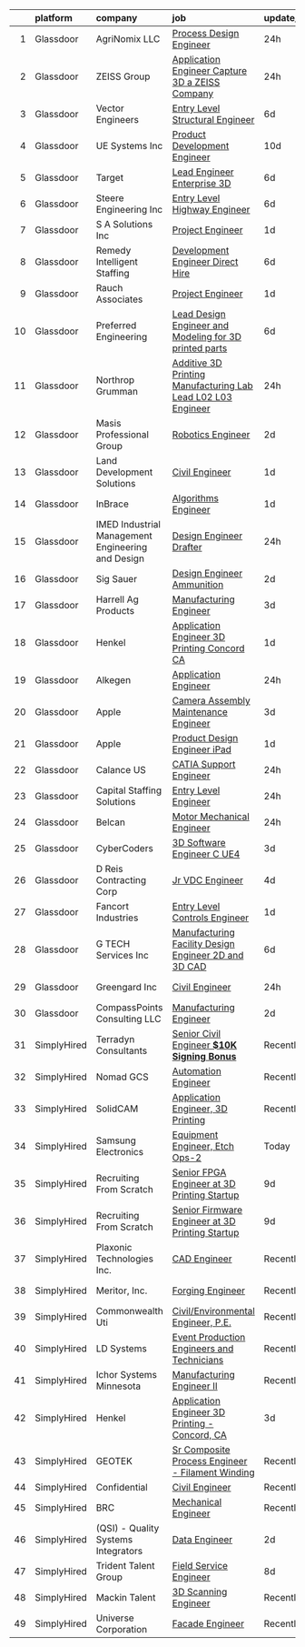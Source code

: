 

|    | platform    | company                                            | job                                                                                                                                                                                                                                                                                                                                                                                                                                                                                                                                                                                                                                                                                                                                                                                                                                                                                                                                                                                                                                                                                                                                                                                                                                                                                                                                                                                        | update_time   | location                       |
|---:|:------------|:---------------------------------------------------|:-------------------------------------------------------------------------------------------------------------------------------------------------------------------------------------------------------------------------------------------------------------------------------------------------------------------------------------------------------------------------------------------------------------------------------------------------------------------------------------------------------------------------------------------------------------------------------------------------------------------------------------------------------------------------------------------------------------------------------------------------------------------------------------------------------------------------------------------------------------------------------------------------------------------------------------------------------------------------------------------------------------------------------------------------------------------------------------------------------------------------------------------------------------------------------------------------------------------------------------------------------------------------------------------------------------------------------------------------------------------------------------------|:--------------|:-------------------------------|
|  1 | Glassdoor   | AgriNomix LLC                                      | [Process Design Engineer](https://www.glassdoor.com/partner/jobListing.htm?pos=101&ao=1110586&s=58&guid=00000182b4ea4ac9b855252eb9f264ea&src=GD_JOB_AD&t=SR&vt=w&cs=1_287faea3&cb=1660892630180&jobListingId=1008078808401&cpc=1A630E1588F35285&jrtk=3-0-1gaqekinoma5h802-1gaqekio8ghrk800-61b765da1d0de3c2--6NYlbfkN0BbfS3q6rmzyQ7giGsy1ev7cLtp_7B-0FTWWy1vTTGPGcJI6RKdTJC3s9Lx4Ysm-aEqjB1HyHIZd1bzU4Io_hA_t7RIZkR5LveTetkC4s4TFREHRH7zrJQ5c5AOS53k4VdD8cO00m8kkTSrfv2KOG07JNkC8hQDojR6ciU-7RmCSvkF2ysM9QKTIQqz2-AAU_tdQAMw5vGSE5olgReQcajp4vVQinrdpbMbVB0YSntbp4saJP2xyrdyuzSG6aaZ-2kCJzMb-RYABCAxNqO810xAhjYmayAdBUfo2dStt4v8c0r5bg5WwdhewsxB2vmKNkJZeeIQEE4fbdXn0F0R1FcDPTPov6n7SwhTyx-TKoVw5U7KZe6kXXelUe-3YTWqx1Gh3_f8aIVTYCp6xST4A92AfVXuLsZpC6gFtcDEGm17FX0BuTGAGWDZIbnyHJ-Maz56nqtjPAPmH0EyTR9I2i0hVar_QUQD-urgc8v2IxxNEv75WLkNxjrZBnciECNNSSaw7-QAFin8JnkkV_c0kic9chBKcWYm5qpkouoHVQns3q_5YfpGnbzOVFghRYmt2KGeXzWzU6gIXJ3-KUOBrHcJ-xM-Pxn7Y0Oyzlcb7ZjWXxvIAqXqapkphY-CzS31NxhkpidZlau-eQx72QLwJS3R6DZX4yvgyEWNFFM0vzSt_EfTCo_t3fSE)                                                                                                                                                                                                                                                                                                                                              | 24h           | Remote                         |
|  2 | Glassdoor   | ZEISS Group                                        | [Application Engineer  Capture 3D  a ZEISS Company](https://www.glassdoor.com/partner/jobListing.htm?pos=111&ao=1110586&s=58&guid=00000182b4ea4ac9b855252eb9f264ea&src=GD_JOB_AD&t=SR&vt=w&cs=1_aa4ebafe&cb=1660892630181&jobListingId=1008079122129&cpc=8795CF9063CD573D&jrtk=3-0-1gaqekinoma5h802-1gaqekio8ghrk800-ca43f4a9a4346213--6NYlbfkN0APGjrfuLgE7GmOqvlNb-vrbT_Hjdj5DhKxRQaYk8SXBnmOwZaoUr917AJKcF3O52t_TCJOSgFLRMDnOV_KOMGPUoTz6vhXW8FCmW0H5rwNqldcaiWMuRqiVdXAGlSpamJ7jFMIYLVL8nhW3ptFc7jpLeYFRqX_h0BCXdvqMobKbu1t2AB-G9dZHuep8ItqqxuIeGqTcpDwsvLXQXCZC6yDqqMyfhiD2fR853fXiL5N9vDS_KoXITsK67nhVPybmM7aPAF3qHVHfS0WsN-8TkzQaCx63jrCJq2GurRrbo_GNvZLmnqt9ilN5MZuW-_o5wyOOzy5P5eu6mYXqPwaVZzo9LSd8O_jVp_BvKG1StB_EiPnr1UBQKOHgJkZErzXkl2zFtayLfqHnEzduxO3Bn8MvQypMDlEhjHmuVWwEAn4Y5H-cPfd284o2YcST_Pg93GU80w-91-DwQWcIp57QTgPT7cEWmFYs9By_PpeN-WT649Djlw5yi5a_NWXjh03UfKmmy24QSQQbtOvPzKShLz1nUCv41b6oJjBD3ZDGpCKZvPq_j4ajUlDLFkn68LeoV5zpQtLLhtVB8H_Xm1croX-JWlCCO7mUa_6TvOt_vPXwNbJ7cYAL_Cv8b9JI7zUEJtjwZ3YSPa9W1fsdOP4FalZDL9tdHZhVhJDObYn-Gp7Wg%3D%3D)                                                                                                                                                                                                                                                                                                                        | 24h           | Washington State               |
|  3 | Glassdoor   | Vector Engineers                                   | [Entry Level Structural Engineer](https://www.glassdoor.com/partner/jobListing.htm?pos=105&ao=1110586&s=58&guid=00000182b4ea4ac9b855252eb9f264ea&src=GD_JOB_AD&t=SR&vt=w&ea=1&cs=1_67082338&cb=1660892630180&jobListingId=1008068741872&cpc=A17E032E6372B3E2&jrtk=3-0-1gaqekinoma5h802-1gaqekio8ghrk800-2743c456a90e894b--6NYlbfkN0C2ruSLbldHgJRxGqX58M4ekFWuaOJ1Xy3nZgzYPyc2KyCZezOaTR-DpalqN0q5Qsta78hHjCEuwdQvc_hyu7g969TCf-Qk5bB--E7BpPSrID8Awaw0ocamGGlcovNl6hz6dkrNda6_1rueD7d7wfh5ZB_xZEwPgeQ1fOrlZf1JijMmpNdFJdv0jQrmju0_nGN4hbBN-XSGPHp_jh5ExTdlh_c1FG497BZju-deAb_JqxhezgmshvA74py5dU3lFixD2GSSjKWWJvvS-r7nOlJECbymX-3Vev7N68LuROpOg7vftAZOf9B16ITlZWZ05wCZgaPmifZythfAYeH3kZfKul3htwmN9IYNefWrSGPFWgAWlxmFec5zZJ7snNH49SWhBSKNR3g10TuzJzGp2Y6OOiF8bRfVnHwxjD0UBvI-fwePt0VNVNNcm4DY4Izbx7GzR9SiudA_JBds51sq6PPVVMuSniL4UcRcAgFMQLGaPKyJYc6UDUfjTYZY_p58eNQedN2Gtvh3MWf3xoTJVO24)                                                                                                                                                                                                                                                                                                                                                                                                                                                                                                 | 6d            | Draper, UT                     |
|  4 | Glassdoor   | UE Systems Inc                                     | [Product Development Engineer](https://www.glassdoor.com/partner/jobListing.htm?pos=112&ao=1110586&s=58&guid=00000182b4ea4ac9b855252eb9f264ea&src=GD_JOB_AD&t=SR&vt=w&ea=1&cs=1_2e3abb97&cb=1660892630181&jobListingId=1008060244089&cpc=F2E91DB1AE7076E1&jrtk=3-0-1gaqekinoma5h802-1gaqekio8ghrk800-fdcfe9357adef30f--6NYlbfkN0DqRdOCmmKWPRx3eO49RAqCAR2QGrH6qYq2E2bX5d_RtgiOd8D73Dm7z3pnxQYiu21lLe6Gc_AfDWqZzBLhCzL_3ixc9aGxXFggl8isq9PdPgVZqAw7VRDF28bJy7cSwp7aLWZ5VCDCZeUze7KAOkwDYCe-PaIeIEQFSSt0wc5KaY6Gz2NtwcULngrzQopsi6ioUSaNgT7odRscDxZvio5cYugi0zhzfItWpzHNOYrLi6rVAv-s8Yt3GqbUTlR922qO1lxRkZ-IHjgUy7mHAZQvzIr9kE1syw3hOUATYGyCdh-J_qqUxrbWX_U0Z_feKt6zxixQVFuz8_t1zyxHlEX1_vxNgjQmjNqdLDdOWhxT3Q5Urlc0klbzl4d3pUtiJhzvTCuAn4ICRwQwpYncYner36V9674wkAxiWKwkW_tR46kjJAUUKZPNaqvaiRD-ZFdxqKqUF2oaidTvyi42o_osjEkxk3xOh_Tg3ZyTfAgWEN3ImqjvKQ7tPlJyHl6DXlGBkJtVFRXniQ%3D%3D)                                                                                                                                                                                                                                                                                                                                                                                                                                                                                                        | 10d           | Charleston, SC                 |
|  5 | Glassdoor   | Target                                             | [Lead Engineer   Enterprise 3D](https://www.glassdoor.com/partner/jobListing.htm?pos=119&ao=1110586&s=58&guid=00000182b4ea4ac9b855252eb9f264ea&src=GD_JOB_AD&t=SR&vt=w&cs=1_5eb4f0f8&cb=1660892630182&jobListingId=1008069146475&cpc=1160948BCBA38B5B&jrtk=3-0-1gaqekinoma5h802-1gaqekio8ghrk800-3992d1fb8ab91c66--6NYlbfkN0AgONBeCfCTVljpwzR96jFX3mtyFC--n153CYnqiKkqIbEzGownH_L0_wgVvmdp1a0UCKt7E4BCK2dbF5cSy_IXG3Uiy2bw4-zcr0ryoOsVIvCOYGO0C6egkpXSYG4ZMXJvaW4PqXTb70dbGapyVsY24NyPej7AAS02ZyTd6l7wg-wFGe8SZyEUDaQ7Dv7lnLvIutkXOLkJBc3Ia31f7OCsdDpWNC4L73x44oSg2Lzod31w6KvGrLc52Uw6oksyNWO0dzbwbSJY1C3ame7xLpDFBQrrI-vEnDeSBcEXLN09Lbqn-iPxUY4JkEae7kk9TnbKVYtCeLA1yHFOO3kUZs_qnSCMzuJR4uOFJGhiGVsNCcw3CEy0tk1T0m30jFKI369FavNq8rqUmOlQDqNOMY1V2HiJi-6szdGhvj4i7bvoln3XWhElqH-I2NQeBsx8BZM%3D)                                                                                                                                                                                                                                                                                                                                                                                                                                                                                                                                                                                          | 6d            | Brooklyn Park, MN              |
|  6 | Glassdoor   | Steere Engineering Inc                             | [Entry Level Highway Engineer](https://www.glassdoor.com/partner/jobListing.htm?pos=110&ao=1110586&s=58&guid=00000182b4ea4ac9b855252eb9f264ea&src=GD_JOB_AD&t=SR&vt=w&ea=1&cs=1_537c5a4a&cb=1660892630181&jobListingId=1008068665232&cpc=1641D5D5536C06B6&jrtk=3-0-1gaqekinoma5h802-1gaqekio8ghrk800-7046da5869a398ca--6NYlbfkN0A1pFeMmCpLo537YlkvcMjxVB9-WsW6s0LqByAcNDRzbq7gL0VFBLc8cgynkmai0HotHGWNGuBaEX6nPDp4O95EKhpjhfDj9tecw20hE721DAfwOXX7rQggtzWARzjGqr0Gv2I3z960XcLMCiDQn3xK1MxulCYpTek1NxnWdfCJjfsVDvcSbBAt4_CSAKYmUrOodLptxWaxoPFIykIF7oFoWoHyiEZa70LZw_uwjRGjcmG6ibtMMl0AaUpSjBTOyV_fhyfjENCf1haf4G0s9U7T6bsGba5RFrXNlbHKoEPoj6TyanBSO5qMrB37PjQIf47AvYqkCP4BVTlUwIW3WvYfNZtuuyvJWh8wzb86TQw33yAGORc3hKTR0JVqI8_JlBkap3bhmJxTaalcAVXYVQq2Q6iry--08MRvNLNuKkw4K0k7XZCAoO7xx1Xv563qb7QHEdhXUQ__k9SmDlqYghBv8ZAym6ycN2x0hx2ORwpW9DXiN_l7aPIfFQN6lBXC_0zUtuLA2Yz9Cg%3D%3D)                                                                                                                                                                                                                                                                                                                                                                                                                                                                                                        | 6d            | Warwick, RI                    |
|  7 | Glassdoor   | S A Solutions  Inc                                 | [Project Engineer](https://www.glassdoor.com/partner/jobListing.htm?pos=125&ao=1110586&s=58&guid=00000182b4ea4ac9b855252eb9f264ea&src=GD_JOB_AD&t=SR&vt=w&ea=1&cs=1_ee25827a&cb=1660892630183&jobListingId=1008076401133&cpc=F7A2269C793D5877&jrtk=3-0-1gaqekinoma5h802-1gaqekio8ghrk800-12472349bf077909--6NYlbfkN0CKX0qPo3ekFWam-OTleCLl5ye8cNPOZckpf21EZ5eqXT7raQ3SkpUP9WMAkvNxoRv7DhmRDd4qsipI17a1QZoNZQge65XKFnmXP4JDAX2cCMMjlaxJGSqK0JHgD_eIGO8B6CPbU0jqEoweDjF_Ti07nRJYGT1OHfk1MHTWJitkXqazT9EbyKoAQm0kZbLnVMQMozbkLLG_HA6H74R798rxdkKXmaIvSjrte16sxCmapxfh4HTHsoezpw_FdqMFfCYLMgYetxES5lnJYhQu0jJ_JfUGvEqAPHg1ypOjDvi4iMOZVb27obGoxLqJGbXgTcUrMsgvBb-043dcgCOc_TAfrRXT22M4P7LgKzLnv7-LEwF377FStK4yXu1vk4BsULQU-AsiGJxpHcj7th1Ywl1vZCalry1NzcMAfIRe-7_o5-TLJSIxBe8i8OBcTHr9cNG_t8FaH-mVXGM_CjAfBmIAF6M2mba1QvksyEVyaQBPXkydvjDDkWs-4WIjqVic1jy4Vi7nwATW17I6KycDpP0A)                                                                                                                                                                                                                                                                                                                                                                                                                                                                                                                | 1d            | Utica, MI                      |
|  8 | Glassdoor   | Remedy Intelligent Staffing                        | [Development Engineer  Direct Hire ](https://www.glassdoor.com/partner/jobListing.htm?pos=127&ao=1110586&s=58&guid=00000182b4ea4ac9b855252eb9f264ea&src=GD_JOB_AD&t=SR&vt=w&ea=1&cs=1_d7eaa3f9&cb=1660892630183&jobListingId=1008068811092&cpc=26740BCDE5E48596&jrtk=3-0-1gaqekinoma5h802-1gaqekio8ghrk800-b9cc18478e4016d7--6NYlbfkN0A1etezM98PKrBqfIB-_0uT2It9HIVA5O0G1Aek9AUSG_CJbb9Ac51RSaHHKMyZJt-UpTrh0Z5BsY2VC_-9gGnfHSt7TD3OZqwb3ATjNToZGa5hGeJa1v1_mAJ7qBuHk7rSFinvI32ZhVpGg9RFl8ipWq5Znm0tdvXwP-E3JF69ZiCgQPrfqnJdcNfGwSVD5RszXTglhHKUOgh03EJ3qOzrkz620ROzvSld4Xffnp_do0LyLLUqlxVx_UmPZi-ZXyIH0ho_2XEVKfwY5vx6O4v0e633Zw06hTHwlbcx1u-FyqImyAztvuJwOsf39LZt1hrzzpin3l4g7wrEoi3mZK2kDekiQ0AAejuVVHsUqVswKXPJye2btjFhgSQOWPHkJ_3yreLT65_gqzXey7LWjjZgGa_0A-XaxBjkVWRtIHi4yts04oSeuXnef_GvTSD2wY9Iau54yvSZ_o1Rifl6YAJy53wDscf-W4c9YKkpPV1MN4kwaFbdySIAEZvusC-GthbSwgB2njMGrM2iPbmVgnq6RfFZj9jUDWw-FOvjiP02GGNMRiXib7Tq)                                                                                                                                                                                                                                                                                                                                                                                                                                                              | 6d            | Tonawanda, NY                  |
|  9 | Glassdoor   | Rauch   Associates                                 | [Project Engineer](https://www.glassdoor.com/partner/jobListing.htm?pos=118&ao=1110586&s=58&guid=00000182b4ea4ac9b855252eb9f264ea&src=GD_JOB_AD&t=SR&vt=w&ea=1&cs=1_0ddf6dab&cb=1660892630182&jobListingId=1008076289309&cpc=18C664983486888D&jrtk=3-0-1gaqekinoma5h802-1gaqekio8ghrk800-0bd88985b1ca738c--6NYlbfkN0CAjydJ6ncbjiKG3Q_IvKLGXz4hiesmrENVMTMfqR0X5LiWVXA-i10HOwmWFndDGlr7RgGShIEBK_Z9Klc5HmaXYZ_vJGcPB7kkM1IDFtufbALWSz1YwSyUnQkPFaqjTtZey8m-IFWK31t1auKrFZ4ARAVU4Y9-y-z_vOdD8O8tVAhXzEwlEv4Mw1Te4eDesbyCJxxR8Aq_6JfEnopzuXswvpMX18Ka6P8YS7_lQ0cqIgcND5GWLnSQG28GhBELReBbnx0mF8nAQQ96EH_o1ze__vFNYeo7kLVAuJmRC0Hfnz6kA0iuuOaj0dSull_GN36h9u0kceTDglUaR31s-vDAHjcQ5XdW79ZBKsLcD3W_2orzYRjgqI4DtSzOUjHW-IwpXQR_DWXsw7lI99H8JgpdB_q7rxALtTCEKMJpuwPCnesTbXPd2un3ovSPGKSrCh6NBNmQv46QBfflcEygfk3x80kX1mLM3XNgiTpY4XgvUSMsp2_Dt8HPe3QdLNhNMdX5NlBeU-FRqw%3D%3D)                                                                                                                                                                                                                                                                                                                                                                                                                                                                                                                    | 1d            | Columbus, MS                   |
| 10 | Glassdoor   | Preferred Engineering                              | [Lead Design Engineer and Modeling for 3D printed parts](https://www.glassdoor.com/partner/jobListing.htm?pos=103&ao=1110586&s=58&guid=00000182b4ea4ac9b855252eb9f264ea&src=GD_JOB_AD&t=SR&vt=w&ea=1&cs=1_159c75b9&cb=1660892630180&jobListingId=1008068856741&cpc=ACBAF8960EB41A8B&jrtk=3-0-1gaqekinoma5h802-1gaqekio8ghrk800-f329d242def1f53e--6NYlbfkN0D_KRozbKJx95I3LRYgbj09bqBDFeyQG4s8tCOB31p2DIWMu5M2INXiCTKHU_n_5P1PSkyFWjBR3vVVz2RA7MsxyicmVSl72WI87uglM6kDeRmMHKAKYGQdQgPNSYkGiqNtr6xll8WzyxsE1S9GrPtAnKoWNZoYgNSaauATkb9E_uVY5_yq4aX44Nq-J68znoiPrxOGhjaqxQ22LP9XC6eWZkCKp-_O3i3DTPnlGR4UgNW6gMs98T-uWOJv1Ai5QpoASRXegNxy3xer7jSTELT8wo_B3zt6aDJKXkzyQ54kD6yunBJHE973HdOqAlsUL836wKmy4mrqHPgvKXvOU6NfOg7Xl40URp4Mh1R2eIcNTwuFWSrHwzjb37sNNbRionMn0WQAaTIPQ2M-Uu3LZs3rPQJDED2vaPShCpa_EoCanqw8p7ONtRzVRzEAq4og8S1hwj90vupcsDqGB8k3XmUEy3b6SD8uOkQ-vgGtsrL_-i7-5Eynlffv6dXz5DDpTaxTmW_YRWcGajOHAhzJIDpfgI3uusrkzC0pcbWER5dESw%3D%3D)                                                                                                                                                                                                                                                                                                                                                                                                                                              | 6d            | Rochester, MI                  |
| 11 | Glassdoor   | Northrop Grumman                                   | [Additive 3D Printing Manufacturing Lab Lead  L02 L03 Engineer ](https://www.glassdoor.com/partner/jobListing.htm?pos=108&ao=1110586&s=58&guid=00000182b4ea4ac9b855252eb9f264ea&src=GD_JOB_AD&t=SR&vt=w&cs=1_584a3bf9&cb=1660892630181&jobListingId=1008079926691&cpc=151E51E148764572&jrtk=3-0-1gaqekinoma5h802-1gaqekio8ghrk800-42982d2fc113c106--6NYlbfkN0DPf8Tf_oakpB62WadId2dzQiWExtALTi0lpCM--zHBL1trAzPQuAwgyDf_-NiZch2t_oWWY9Ed_Bry8y5RZ6gu9VSXI_3awp8FF37zAMXbR4sWEY9NxQWj2br2LdfyGu0pR5kwipfNiwVNyDl-RJKYd9CKM7BO9KdmWCKAfybs8ifQF6F7sk9Gs5RLRNdGPeSQTLRfQGbZjYfGYQ74b36ojqQk6QwfcolflBUxJ-sI0WyJMGDI4f61nukxZlJablZLfwsmbYLp8aXmVLK5x9sE9HTMEyDm8-oytLa2UjC-T9M6dVwNCK4XRCmYrdzRjhIjQGU8P_FhAWm0ame2SMgmshbdQ_GJlYivRu8xQ4AsQJWiHurooJLbJSNCnb2_IYDceKr-zpzzQRRXs4RQRyNkKEhAtep10H2Yi2xiXYv-jTNrf8kNwNC_iBjFts2ioTaMHo9-Bq4GFJ0YVOFCHwtMp-rAVBgDVYFklQDJWQ4sVgXpVw4pE7YunA7Z6nssgGaDlyi9oZlea7x5qsxXwfWFialZ8TaEIHWmW5NXZAZHK058eE9F_NkJ7howb_JY0plH91EmvMfr7sr_MmuN9EjHc7hiH9cABheiJxyITCH2OfwTD5-cdaeIaXiP-ec-wa4hKuRKHwBT1xMrmcrKQb92OWDGfg84YOU416wHxKMs93bjci_1hdgcm_Sh-X0kg8aafuJ959xxrAdX05muGyi4AeO1_TDzuEB0ucisdfibmbJdMNskPMgwS_mh9XUmQrWN14Xnar6CcYqk0R6rf18-0uQQi3nvO3w2utPU3vIMw_RPm2Do1Te8_pqElpzzE67sPDlW0Y84b_y53YE0exTL7wYt6_N-G9ETbaCgcbjDcgpC5onddLluqt1PIeTtbYJhSorsOEHrwVVTF5gKzPQLJls1z1lYkXWkid3wk4upAg%3D%3D)                                           | 24h           | Clearfield, UT                 |
| 12 | Glassdoor   | Masis Professional Group                           | [Robotics Engineer](https://www.glassdoor.com/partner/jobListing.htm?pos=126&ao=1110586&s=58&guid=00000182b4ea4ac9b855252eb9f264ea&src=GD_JOB_AD&t=SR&vt=w&ea=1&cs=1_77d01514&cb=1660892630183&jobListingId=1008074039804&cpc=F41FEAB56D215062&jrtk=3-0-1gaqekinoma5h802-1gaqekio8ghrk800-c8bad139eb0da0c3--6NYlbfkN0BkLURuPmDIJ2x3-6HFh57mx6fHK61iCFRqVnJXgLZ7hLLoqeluZDoMOiiZe19pHCnGaoP13hNZK51O_Nb8w9Bd2Q9-cWrCeivS32I6zymkx5ooMDkHz1B15ZsJ7ZzhCu_HzAmh_XnrwIiqZu0G8pS4jaY4CQvbGGD8bDF8KxF1V1wbCYiNRoq3GZY32cxNP5W4epIEMI9HIMBnGIlB69a1eZwJLcYbWgJteD0SGqUdavL6VQnI_7Qdp3VfKPWWkIVjM9RSDnOUj_kXn5gAp6FtntLpo7i1btdp7RRaLxvSqPqPysz_RcBR_LfTYuLXBQf5p1ewsysAG66es6SWtEghMghXfX2IeFJZ5e6Ao3qMmM5wUJPlQ2qPtFHQTzstqbRPPVS0nIyw9BwcKFBaw683QEe_j5hbECr8uYudcN5hhe5y194MYaFcSCkgn7mqgJb53Pc4by-3nuwZfjBHFtMSWDq4SYxPpt-Y5n3zbK6b9nqzcGSyFOCOttabHzEHM-ordkJQH0NMUIgWqVTtnSmu)                                                                                                                                                                                                                                                                                                                                                                                                                                                                                                               | 2d            | Sanford, ME                    |
| 13 | Glassdoor   | Land Development Solutions                         | [Civil Engineer](https://www.glassdoor.com/partner/jobListing.htm?pos=104&ao=1110586&s=58&guid=00000182b4ea4ac9b855252eb9f264ea&src=GD_JOB_AD&t=SR&vt=w&ea=1&cs=1_b2706cbc&cb=1660892630180&jobListingId=1008076092363&cpc=71B084F7C0151DB8&jrtk=3-0-1gaqekinoma5h802-1gaqekio8ghrk800-ea84e16b66370213--6NYlbfkN0BzyIYrTMR_AjNKh_kvAG8N613gtHPANQ3sdLTkrtBd-8IxFHTpUoltfV-PmB2HqW7bt7gtT5uK2vR0yUYd5CTnEN3nDI4D8J4g7cGGBgiErt8wnI6K_ryoVjN7k9FkAiYFEs-RMcr1BToeZbsWtc3gOAIPeMLv-Qfc-e7LuGIGx_eRdCG50Yts8cwezP9_BcldkCJRpKadG2FEWgyp_vUodz3xj_698Q4lPHvVeEerfoGLDFdv4KRxZqBeT618Swaa85MKOoEOi-IGmucD2YFULvhFvFRqtMu8PknIgpTi-QWLhJnnKoM5D92XfAeN6SE_sL6fZnbO8818I8xUm1mIlAIO7wyfkzQGEw_4K2g25MsvfajjoVy5Wq51gKJ4gRWOZcsxZfJgJdbazVVRdxCZljatSFqbkntQWnVlJXEptsAm-__uj1kSN96y_U9eHyCmwEJ7fMiV76-WIMJ7wLAGEQuM04hCYKy-PGd5CUTg_LMvA_QN3VDph1hEzI1J0qSwZuN-fCVFjA%3D%3D)                                                                                                                                                                                                                                                                                                                                                                                                                                                                                                                      | 1d            | Knoxville, TN                  |
| 14 | Glassdoor   | InBrace                                            | [Algorithms Engineer](https://www.glassdoor.com/partner/jobListing.htm?pos=114&ao=1110586&s=58&guid=00000182b4ea4ac9b855252eb9f264ea&src=GD_JOB_AD&t=SR&vt=w&ea=1&cs=1_2d20dcf2&cb=1660892630182&jobListingId=1008076524546&cpc=D2F1DE17EE1F43B9&jrtk=3-0-1gaqekinoma5h802-1gaqekio8ghrk800-87663988033ca7bb--6NYlbfkN0ABv8nLdrEPKPi_ld2FjEKK3cJvBLqjNXcbZRCylru2zlJ1N8UeksRw3Iwbpmo7wYLVDmnxHNoMJ_s6fnKwgSZ6GEldfHZBSyhB27cPZzhRO9Hs_D825Dq9FyQgGRamK4oWAIX7V_pgI01YDtI_emW1xKBx9vNCVOXR1qLR18AygvgQDSkNWPGm15JH0YMJOE5v8SEEDLiAYGCYf--3LS4wDcdXKNDw9RESFWXNuQ_oobO5BGfhUE2OBu4edcmyNa5q2Pbe9HjHTKOui3POI4L5Elpm41JElG4oP7zZPz593J6vev-2D0mPv2lOaFvInScUBrzVCfgWXhbebtvZD6dcmD7MPha1a9HNspnol99XpkZz4TL6aemFjwH5PlNHrHlq-Iu7Yp1rOCZZOC2DdVvbuD8QPVYRkYhZzQX8A6IOr-0k-KPnFQ1mpVWCKCceCEpgMG3ChR7mbcZ68HBDflOvq_k9dmiUvz1jk-OUPF_dVEPfJK-1NYjkTYpNzDwzcdA%3D)                                                                                                                                                                                                                                                                                                                                                                                                                                                                                                                               | 1d            | Remote                         |
| 15 | Glassdoor   | IMED  Industrial Management Engineering and Design | [Design Engineer  Drafter](https://www.glassdoor.com/partner/jobListing.htm?pos=109&ao=1110586&s=58&guid=00000182b4ea4ac9b855252eb9f264ea&src=GD_JOB_AD&t=SR&vt=w&ea=1&cs=1_dc820903&cb=1660892630181&jobListingId=1008078725102&cpc=BA2480082EBCBD2C&jrtk=3-0-1gaqekinoma5h802-1gaqekio8ghrk800-582e3915c883c68f--6NYlbfkN0AH0mIfw6gFAlUfH2O0bHccgUXrVXFpQnqbpPaw8_PJ9xVL2dJoOQUqDhgl8GIvJcC5qZPgfDfRwfP2U84WU5D_NwH_ZtXaGn_-ly5-0GiW6Xo42xEArbKl5GKnxocVqKJYOWH5VD1xOZ1Wt1Xnti0TTD_3eBZ1ZcI0wpwUeme8ZYDWg6ujKL5wvh8hJUTTfTWsAJ7JYaUeOPsCq74-UaQG83zQDmrAtwWS4aU0ZpZkbj_IbSx-g89JIm9XGJYbuQsru2O-dMZCHsegjkhDwseRSMn8wReSOaFX0pdvwvYgUDjTczlePdKO52OmbRP7bXXPwbe-Vq-xiGmfGyun0WbqDXg2BSic89DgJu_Katm7PhNz7-FuEiAzGC4owfn6X-yoXP20LvU_svf_mETvUhGbVPH-WnnsrhsH8uojHAE09gc4KnxoCw33if-osPvE4C3O6CVdU6iVzVuKYBV8j1l0vh4bJYEXBRQ_1srruuYb6dOen34ab83VK9YqCOQlZkL2o1tl3Ai_Yw%3D%3D)                                                                                                                                                                                                                                                                                                                                                                                                                                                                                                            | 24h           | Fort Morgan, CO                |
| 16 | Glassdoor   | Sig Sauer                                          | [Design Engineer  Ammunition](https://www.glassdoor.com/partner/jobListing.htm?pos=115&ao=1110586&s=58&guid=00000182b4ea4ac9b855252eb9f264ea&src=GD_JOB_AD&t=SR&vt=w&cs=1_cec1ae11&cb=1660892630181&jobListingId=1008073634313&cpc=1FDE87803EF93CD3&jrtk=3-0-1gaqekinoma5h802-1gaqekio8ghrk800-0ab23cd7003df475--6NYlbfkN0CghpeLWuTRdoGXIEVjoQqORaEeGKNEl0CvB1mQcnQv4u3LEQVAcOvem5VFoPyvuLBjdVyKOHAcDTes2Kar9iRr3JCb_gsErKJOmMBPgkAVRAL3f-OspaKEfWx52cdic_0ieE-6GDxbw_4L7k2jjzmFlOX1JUslEKxfJiVFsnXqQ0l8wKXFRmwhGpP1K0cVlGGChadHmYCXvaFtvPnlPrXyElEOCw_p4Ltc35o2J_iX2QBFQ3B1ddIhsxgTx5iuztfnHsQKTVLndZGnF0lVoURtg3j1lGumLP--qxkW3ed0-ddYGFM0plHKPDEh85HSG2qQ37gBlKUGSi0JPFJ0Nojjlz-aF-1BlhLvlRsUQpUyYLyUZmCARDiQs0FqUluxeuJHUGBsuDNX4dMzK0LZboc5cVdmD_c2wyfb1eKyjmluo9I4Yuu3OscFZZEUK3OHds7aXURsOY7nk3xtkXixUcuxEefb0ALLzr_Lv78JUds2jDTDbLP0ekR7uMqGQ0dlfxysr71Ma4a4JY_y1dtUmLsm0MmM4mpyDD5ptLxSjBjsqQ%3D%3D)                                                                                                                                                                                                                                                                                                                                                                                                                                                                              | 2d            | Jacksonville, AR               |
| 17 | Glassdoor   | Harrell Ag Products                                | [Manufacturing Engineer](https://www.glassdoor.com/partner/jobListing.htm?pos=106&ao=1110586&s=58&guid=00000182b4ea4ac9b855252eb9f264ea&src=GD_JOB_AD&t=SR&vt=w&ea=1&cs=1_9b01db61&cb=1660892630181&jobListingId=1008071570900&cpc=2DEF214710A34701&jrtk=3-0-1gaqekinoma5h802-1gaqekio8ghrk800-c0b5017351563e95--6NYlbfkN0DdNONLqhA8z6QrX6vw37qu8cGScUjPKwqVQr3YAsb4-0eBp-RYgg9wz6Oj3HQN7f9nSbzbKgS7Zz02pjayoYB4VRiH3jiV9eb1vuRyweiHJh6BUj4jt0SAEgwNBGyK1vdNYMtF5QcItaOxauH9-ONsnp2p7A_O8mk8_2K5sNNGpB01kKL57KYSlZcbJVa17hBqSAI_AetHuzk52y-7Jd6wnKMBd2w7cL7S5-b5UdeJQju395C0ZJN8vLmmnfuFT2ivgzEgAUMPo3MnSQnJVlz7COBFd8gEa0Jd2iCCcQBROSO5HUcXNfBM6aSaomYu0FJBfO-4uc7i56gyo-JYXhSQRnNvtDIkuTNsUoNlOXLVvYXOK0xAGDVWNUfwSSPDWDtICRhmYhh_0Nr6TphXeZpboC9HqVxvaN59348ChacRma9_pOJd6AN4UwPmkH78NsF2_dv8JgkRoLfmdiRDFRmD4Il27c4JWQXbOxO-wtc7MCaCBn3scKb9kI5QSY7cx9qnvgkY_qDqVA%3D%3D)                                                                                                                                                                                                                                                                                                                                                                                                                                                                                                              | 3d            | Bainbridge, GA                 |
| 18 | Glassdoor   | Henkel                                             | [Application Engineer 3D Printing   Concord  CA](https://www.glassdoor.com/partner/jobListing.htm?pos=120&ao=1110586&s=58&guid=00000182b4ea4ac9b855252eb9f264ea&src=GD_JOB_AD&t=SR&vt=w&cs=1_39867655&cb=1660892630182&jobListingId=1008076626594&cpc=F41FEAB56D215062&jrtk=3-0-1gaqekinoma5h802-1gaqekio8ghrk800-c3139c9f5ee97833--6NYlbfkN0Bnb2JtfZ4AEsMA1Pu2i33F7qA_ifajj7vsPj00nFwV5oJ5S38d4YJev97vL1XpAk6DBjTRsuzjdRRJG-BVsiJP9eHeDfx9zucK1b58C0cnFWL-90Lr1c5XKJc33GYfnUz3vafLYHGGf3kojZK5Y3bCsuvAyU6VDYSeT-jdgZJvpxSP4ghLr3XlPb7QUsNaWGLbNK38a6Z_4-9XnbrCjwClICHK1BLFspZPOPYoUzCD1n8LWaZO7Ug_AU4bA074Kb_Wb6TKNjAYlMTmVZ_yu3MTTOFKspw7NTZELHOyZew0Pwhh0sdgKF4kq2pddHg6bjX0e1VTM5JY8Dc1UakdRwZ5f3LYxnDoqVyXjZtq510lFyU3j7cnDa71YyIZRHLsIqupZoKEtyD7Tzqskcvjk7uKhy_k-tnoB0T6spzzBZIehR4xKWQcCfpyKVg7Wd6jwU5OjOBFGb28jJMzuDE13ObYmqredUkupBUlPzOlzuwk7_4jb67nMF3rMZcMEoH84zUsux49Uos3sj_2ScnOafZQL5iPvMtybH8%3D)                                                                                                                                                                                                                                                                                                                                                                                                                                                                         | 1d            | Concord, CA                    |
| 19 | Glassdoor   | Alkegen                                            | [Application Engineer](https://www.glassdoor.com/partner/jobListing.htm?pos=116&ao=1110586&s=58&guid=00000182b4ea4ac9b855252eb9f264ea&src=GD_JOB_AD&t=SR&vt=w&ea=1&cs=1_d1d9f79e&cb=1660892630182&jobListingId=1008078715229&cpc=AF770993EC679D41&jrtk=3-0-1gaqekinoma5h802-1gaqekio8ghrk800-0fc70984d25da986--6NYlbfkN0B3BvtTcPnMq-4KLNXQbkQGDUByaoZK34BI_ncm4DXY2Kjim5lYFOTD6G1JgIK-EmcHI6piZkjL70GN_5tCI_mILNltNKy-x709tmN9Zp1F3Y4pdk0Jetlcog17V8F-lVLKmAl85Z6jCm3UPWYJ24t8MEatVLCSKB27fHGPY9MDw-t8Mb-nKadXAzlsfdqEtBOVDXSzjuvMqIJmcPAlUdYqQq3HEwx1aeDTVGqImY9jlE_IBJxbjUwziecBjaBJr8hzjBmecyFut3iS4N5ldjHQfNOs0RYhSwlMdXXSiAP9e9a2sMbWQqyKkZ5AX64dUB1GTjGIVveonNNUPMVWlAWUct0IEEuPvof3vDVin-qFxTVYVwQH5Fm3r7F--Fknr5ajuqXSW0Tko3IGjUdqr7Cl9vlcyFjULsWkeV24y0RNXrEsOon22Ko6GO-BbojecTQ6LwEQES2fBpF2AuEonRK0Y4e3N06osQ1BOw_aRakeyicgm5AuGpC9-kWZxQRr15mUqEW-ZVfquw%3D%3D)                                                                                                                                                                                                                                                                                                                                                                                                                                                                                                                | 24h           | Novi, MI                       |
| 20 | Glassdoor   | Apple                                              | [Camera Assembly   Maintenance Engineer](https://www.glassdoor.com/partner/jobListing.htm?pos=121&ao=1110586&s=58&guid=00000182b4ea4ac9b855252eb9f264ea&src=GD_JOB_AD&t=SR&vt=w&cs=1_fb40cfe5&cb=1660892630182&jobListingId=1008071334942&cpc=AC285F3A3ECA6BB0&jrtk=3-0-1gaqekinoma5h802-1gaqekio8ghrk800-a405e939a4913cb0--6NYlbfkN0BvKrLyj5gPmtZO9T8euul8TCxuuKNOtzRJOomxnwSEodTz2Bc-sPZl-XpHqNXOMUjOxM9BZka0IuvqCfvJWG4VPOXL_Nmi0doelLVcr_Q8Ha63NHSfPbSGCwLuCqZfwO-imt2aqcRpJ-gxqBU9_dSfmSuFdoIUWAQcgVM-6YgJoyG4o9o3Jq4iQyocJChduchQSMD-Sw_kMLII60maZ8maV7hh1bp9H8kdgRQv603uA6BTGu60oqLO7KSI6IVAb3xmgmB1tyy8kVjUIuvs-_H6oyO2zIlLGP8cFvr54Ywpl5ngx9hbBBun9rVqENbXfJn1OopUm0l1dVvpVI6Cbf8zUJIlROl-xkQTJFUM07d9lP5AfiilZsqaXe6PBIhJ0KHnBIkuac7qtwd-H_hBuUtvNNRhyMwFqIdZ2dFZty05ppanz6IDP-kUtgTGb0o0ScYuRMRmJWxNeBYNQzocSQwtW0_jxdYz-hIWgsRva_LzhrI3Q0iDjH0NDRDdajW_cIcchOWGr9ONAbR5389b0QTrxzoDZyLsai5pxNyKLwDDfKxMDV_qk-qjxEqQaxhodVd-Z61ZKoJyuke7Aednu6BHk-MwvGQZlHx-ooj-8EMXde_51BHMRzb446e2TL4by43ZdmM6vjeDNF9G9m0U4WMSfrEuQbPW7CcPe0hZmzVdMogxmfXkUAuEqC38VR3eCOzWZ2TbufsWBpXuaLv7_aCVF1U_Jkdp613eYq7bhvEPROZ9VRZX0vCl9f3QoT6REWnboHIeZxTR2_r2b4Mk4eiGVdHCxUdeFKDmTnhRM6G3RRjFxKMwhFgyVgMYFUP59RxG1k4_XTPI3m95Q0kU7g7qnYT6JpwOHWEqIc2ziodEBvgPBtk606u5dZHdcVWBt07utvtP0sIe9s_gfI725NFhOzmykIwpFHProZWwDFpCGvh9-9bjm7Xmd7MKGn4F6-kgBM0_QL4TWqwf-ldmOdjh)                               | 3d            | Newport Beach, CA              |
| 21 | Glassdoor   | Apple                                              | [Product Design Engineer   iPad](https://www.glassdoor.com/partner/jobListing.htm?pos=117&ao=1110586&s=58&guid=00000182b4ea4ac9b855252eb9f264ea&src=GD_JOB_AD&t=SR&vt=w&cs=1_061ad7be&cb=1660892630182&jobListingId=1008077468016&cpc=3DB599BF2F4828F0&jrtk=3-0-1gaqekinoma5h802-1gaqekio8ghrk800-acae10123e55d8ea--6NYlbfkN0BvKrLyj5gPmtZO9T8euul8TCxuuKNOtzRJOomxnwSEodTz2Bc-sPZlSXfvz6ygy0uDv4rdSJchstDwAkQ_dEBGm7WTtn59HLS5ZE3RdSDLp-mkxZdqLuEEf_O2Yi2GFFH3WVYvgrpQeeCdXsxkJoEkcJ2PgqbWKeTjO08fkImnuBHETv76noWwOcNIqCgHtJLfs8yY4TGedQLBm7z2LMR3-xgdZLzljPr9pKc9lxYiVoqkIfpKSYAJpqrTvRB3hWFHAWcV9eOCGi3BH0X2mItEhFgKYEBHIxcZ2KI-8jk4F7ON0CVo_CT5QFlwUzozCeTqmPT-FcM8Z1qgUY4RYSD9MCYFqZdOcF0sz5SA8ZKjpkU_wnnRR1kKd88MzPc8NUDqdARkm_VvFgRPlWDWiFgjUIFISuu-lFWld1Qqkc1eLif6EFDIGYHCDhPRv_QuIQIqsNHKSCtPphgxoned0r9fmZBOrkE9Zu10EPDuEq4OFIYTve6aHfvvsrMNXLN3sxds_QI9tR0apb6RubUeQ6S0MvsbEECxNwFJQurrESQwom9EuZ1Gca7gxLZA5i-FV7kzNITnWSBc6PMVu8h7xcZX0Tpy2ANDw8lkGLXckZ37Q9nivrEEOMYpGoCDcaA6MuqbFO705OST_Ni_CtfAL_4ydlRJcHjRg9Qntvy4JCenIztM9IllstyzJXFPQCQLnTQvsTrIanplE4fngN6EnmgSQ89yE-3sGOXaEVJJdC6vAEzF53J806Y2w1eAcqFsq-XPKmQrvAKBaL6ZNoIOjlkDloQ2_p96Th4N_QGJItkIL2yReDzHXvf0psEFkMawwNSGO_k5g1-qasoWfPR4ICMmwCr1v5fCys2I7veGKpbMUjUmwtIM0M9hvmoLTmg_0a8o-nm3tS16rhBQd7bPpdl1A1PtSwiNIfth1mFD2kSJ5V6ZKZVtbJQSLYmED1mG2sOa3C3O3hhmo25Ub2c1KFeP)                                       | 1d            | Austin, TX                     |
| 22 | Glassdoor   | Calance US                                         | [CATIA Support Engineer](https://www.glassdoor.com/partner/jobListing.htm?pos=122&ao=1110586&s=58&guid=00000182b4ea4ac9b855252eb9f264ea&src=GD_JOB_AD&t=SR&vt=w&cs=1_ec737337&cb=1660892630182&jobListingId=1008078918375&cpc=39721386339D0809&jrtk=3-0-1gaqekinoma5h802-1gaqekio8ghrk800-c7e049720898fbe9--6NYlbfkN0CUxI4io42tSS62xnL00SrXi2yJmCzdJxEKcpG7rurhb5pHW83uUZNG40-nG-4afzXk1Yu_NLgid4VSxt9iw5vH5aXr8MYegBoE6KWP6t8MPVmds9yL303AHRMcqkHmy41Xn7rs-vJyw0tQZKUIjUxg2-q6kCapvwDBhiHgI8yadQbWa7jqfg0qt15b5eltw70NUWyXnAwTJ9lrDqTxXZcD80rpi_sPxFJ4iYSRQugjmD_-hearby9I7XEisQvU4cD3vmWikmSHiiew1wUdS-cHjmQVzIfHu_2MdQeIUK6x_LdnfzHRyhZaTve5PJyrmP_rLGI7QMXb6esqNTC6YuHTIlMGUsLMtOvQ-gRs6mWHnFquuwJz2hhEkmAVlzuZIP5eGEQa6H8LYtro40GkdmMRValWSprBRPxZNMTms8zcSX8-lOAT1eXGnn98qnd-pE9cc5ByMspBJNE7jS-cOsurwVLQjb-TET-CnYFvWcv3kUj5Wu8b-5gzpOtozI3qzpcFjxPTkZG30t-9skAqNiSQ2ro_zbz2nsH3WhxANm018ix3nUL6CPSbLbEZgFszFYGg_xgv26z9nrXzSHZUWC65geUOtrumehk%3D)                                                                                                                                                                                                                                                                                                                                                                                                                                 | 24h           | Raymond, OH                    |
| 23 | Glassdoor   | Capital Staffing Solutions                         | [Entry Level Engineer](https://www.glassdoor.com/partner/jobListing.htm?pos=123&ao=1110586&s=58&guid=00000182b4ea4ac9b855252eb9f264ea&src=GD_JOB_AD&t=SR&vt=w&ea=1&cs=1_e3fc1172&cb=1660892630183&jobListingId=1008079107637&cpc=8795CF9063CD573D&jrtk=3-0-1gaqekinoma5h802-1gaqekio8ghrk800-5fc0754e1f8ccbf3--6NYlbfkN0AHXq2vAVwR3IH7wgnTMdWCa3HguypIXx0DFudX-u0zu6XSU0N9gDGCMsnO9yvyAfMYgWLshp3cjN7skg2BV44k2Ft5uqx-6sxLW91eyLzsr3buVjshH4cRhtfwmno_D-hhORhYRo-zKfGgGkfMBZsCY5N-0nNiITw7eWV8GbMraFff0cdLu2papZdUcE2T5rXdAxpi5S5UpcdItPcG6Nq-ZGw3VQhF1LXnPHqnRY7yF2T4u1xY3z8p3-8Tv01jZyESnXt0FnGKCpWPJQ41C8WqnN62BLKkNVngVQ4Z7BKPfG0-ZeVl8mpRsaIN2IpYQ_Iph41DpyPKpQn-mM02b4xVlVw-YVJ6L0rOpM7bw4ZYApOvoF9SVwpwbmfl-WN1kx0Kygh3i3CGe7z_65ZxET3H-E0QIxzvAtedVL8OdGosfhlmurPPo-C9Sa0K1JfQBGLjdMAYV2tCXYSnfXZ65uy68cEtvkcoZ6hAvHAlOGb7Qf5Ac1enOnVmw3s0rSFAO64i2RJ7ijjJug%3D%3D)                                                                                                                                                                                                                                                                                                                                                                                                                                                                                                                | 24h           | Sunnyvale, CA                  |
| 24 | Glassdoor   | Belcan                                             | [Motor Mechanical Engineer](https://www.glassdoor.com/partner/jobListing.htm?pos=129&ao=1110586&s=58&guid=00000182b4ea4ac9b855252eb9f264ea&src=GD_JOB_AD&t=SR&vt=w&ea=1&cs=1_86b1bb29&cb=1660892630183&jobListingId=1008079755668&cpc=4B86475FAF393599&jrtk=3-0-1gaqekinoma5h802-1gaqekio8ghrk800-9230d548a7fce1fc--6NYlbfkN0DXzDzZ1Oulz9LSjzVbF8otUHEujJfFPwzVdyJWZPnyGP21i8g1idx-A-BThzGW7o8g_cpTixK9-wokG28wXtyvXDZUiT6_5UZXJ9QJaFr54DGctXGPQgYYmUMFAYSDzdoShMPJnTIDOIPIZLy9Rvg2crw4EdMB_MBSaZd7IwRjn1tZ_K3fubPObkGFE4J9krvglJ8iTASdIvN84RgjZbZuLrM5-StarQ46H_ZTdUfPZK0s-LM_ZxU8-hnKRcg41kmr4AfS81_vDjthLrvqr_tdWCmH-dgb3XlnbETlF7gR7xkLG88mL_xqgZhEu9sifwN7qrGzz-vR9mmkxMIEMek5gVONzXJFMNntNEERcKhjxPUxss-jPh_zqa5Fe8P98ILCvypN_eQ9BkUvLY6m2UA6SxKKsrxjySUMQqTW-VClxjorXPx3rOKOowHd41I_g_XqFi25sAX92tUv-chUHlblnN96xG05_Co6NU_YklXrXUaRT4PRyQFRqP-4Ww8UuV-ZMMm3n1JPXtGS9rd8gNwiFfH-7aYZKfPDEx31SKLvp08K2aX7f1cOpLOWzh6jg0sZhL-ABzlbP9a6RPk8PM1X12VpqZVR_dyKtQGzZlYm5blHhKnxFNSPy05f_JKj3kRwdDZB37gwu1kcYkV7n0QjRXNNH6LSyjz7PFTMWoTQXQLCVWMQr1SM2yKUhZWnsHJ2WIURsJ9oOTTj2Hrz4h0Ir2V_Br2er1piIM38GH-_zglZHUw5iuPopl17ta13x27pz5V8BsVpnd4wu5FDDtnWz_9f1ka8hrUSr6zGEfAJSEmuTSKhivy2YiEXOFMaUOxXjy-rZ1odPA%3D%3D)                                                                                                                                                                           | 24h           | Pittsburgh, PA                 |
| 25 | Glassdoor   | CyberCoders                                        | [3D Software Engineer  C    UE4 ](https://www.glassdoor.com/partner/jobListing.htm?pos=128&ao=1110586&s=58&guid=00000182b4ea4ac9b855252eb9f264ea&src=GD_JOB_AD&t=SR&vt=w&ea=1&cs=1_8a2eba8f&cb=1660892630183&jobListingId=1008072529139&cpc=451933188B21919D&jrtk=3-0-1gaqekinoma5h802-1gaqekio8ghrk800-18df5cc5778a9d79--6NYlbfkN0CpFJQzrgRR8WqXWK1qKKEqALWJw739KlKqr2H-MSI4eoBlI4EFrmor2FYZMP3muM1yR-0xa60PJjlqiGSBEhPj4p8qH5plNHAPFd829g73y74TZY_CUvTpzYbIkF_3oGZ96qTvHh6QEqijWM-UdPbLZ-Z7f-qksZFxKozmSzS4kS6FUzMSEYQi1VdEOeWj9Fu3wErSC2nJoDNYda_gbNWYCU3vou3mA1yynSszY3zaS-qoZNAJWKOkzzZhQuHdrlSNwUS4fxbngpSpkkmixl6p3ILd4vkqhko8hzBhdBqBJ41xCkC5x7X_pnzaw5aRH7B0A3Y_i9YcMS6VKroGxNZpaktYVuSh61HiOO9gjzt_dOhWXvR8oElAwb_tqCiREMabEs2uM0-u_JLjX_7cH7sEV_52fwdZqKkkw6w2aF6x-_oy50Vk0yST-Mpr07_QqmjZOLUdTkh2eDhWxVJKgvjsDd61fOqAtLb5cmcXr5ZNjHsvA3-RGHDCFoNDeBtYK3uXGk2bC_i7khnKOD1pThY1Os8SrbIF3z5NbzOOPr7Q_04va8yOJIOF03pAUOA5vqEXu7HrWZ3t9a0peo4W0bsxWrHhbBThhyPTOZKh0lVTP1m-LpGO-7bv-9zGkhbgs9cwocBrRRePq2zTLuCCOtx8iQ4OPdopoehPFs7CiBAjFm2e2EZ_O-SxwMAZcAw9yhHnIdsieqwyWxjT-1pz5TCWm4pp9WQ9Vy3iIkJChxeek45RedP3jxb0rf7pE3cCu-lfz68pN-Jakte5Y2V2YwshMUm500Ixenp2bhGgRmcWc4oXftY8VCdDN15wnSqmLQJ-i5t_Zo8faYTYrCetXCVufUJSVh1LYYEw8mJHUUjlAwJDZhyGlwbWSmrr1XUeLMQiQXnVRCp2BeyZv3eLzHDErrtYREcm67sxz4aZpyqjSENK-s0j6Sxp0c1Z13Rda_7O9GpA6ZH0FcJ4s6MgHreQ4W1PoEgiCNsUjZTmz9r9Zd61Jj1vYirY) | 3d            | Austin, TX                     |
| 26 | Glassdoor   | D  Reis Contracting Corp                           | [Jr  VDC Engineer](https://www.glassdoor.com/partner/jobListing.htm?pos=102&ao=1110586&s=58&guid=00000182b4ea4ac9b855252eb9f264ea&src=GD_JOB_AD&t=SR&vt=w&ea=1&cs=1_ea9b9a3b&cb=1660892630180&jobListingId=1008070800305&cpc=E18BB22C8F696240&jrtk=3-0-1gaqekinoma5h802-1gaqekio8ghrk800-aa56ff28488edfa5--6NYlbfkN0BTy4Vq3kUv-8E8fBOrhZt-7WJQYqv7u2ur6JnxlE7nq4-qXnbw0pV0K6AJn_8UvWtt1kkqnSvYzbJa3POX4rQgdPGVGURvBSwYAnXdr2ZINWUn8f5q1PCvSWm_P_qObkpsqfVFXNNwLx1sBgFFURggS2xLUIgaVnex55lkLYRPwB-So_bKBR6YMo3dbj5KnfiAVC4zGEKerBF76xyNK268ktNKuTgCX5MrLkPf8WEBotGDzXZSzoic9nplvQMlFoSPhENoo-UWXZionTx1g9zS4GJC8eREiyqTbBuEGwloEG54gG1NPPVmCGX7lAHDPcYsnbnSHxT2QpvENPnIdhOMFP13MHl4yk84gMhiKK0WvO628Y9IIISeyRQhIqcWXHPz9L9wI0NHhd-h56-ksCsJO-6UK2mkHp9ddzTe6HaTf_cchkN1NiBNOdmF6Zy45t9U_SHIhhYeoRgZBopGNYWT51B9lABb5ppgSxhdoWmRniEt7eXpa8ALvSM68ixCHsE%3D)                                                                                                                                                                                                                                                                                                                                                                                                                                                                                                                                  | 4d            | New York, NY                   |
| 27 | Glassdoor   | Fancort Industries                                 | [Entry Level Controls Engineer](https://www.glassdoor.com/partner/jobListing.htm?pos=113&ao=1110586&s=58&guid=00000182b4ea4ac9b855252eb9f264ea&src=GD_JOB_AD&t=SR&vt=w&ea=1&cs=1_ebb50bb2&cb=1660892630181&jobListingId=1008076978215&cpc=C891152315FA1AD8&jrtk=3-0-1gaqekinoma5h802-1gaqekio8ghrk800-364302fdca7c69d7--6NYlbfkN0AtlW_omU2Xx3W-19HQ_drmTKCWebiHnmA5lS5PDL5G8Sf-C-2-8DpBfT5Q6zJLzYZHgLmhkoJMfuY43ZTELI78ecPveeesOj4aYFqzRGzbN2lKN9WKWugDNwOpBQIj7708T1LR3-Bg7dngEyWB_6VrkWYP_arH3AzIFludDM9aVFYv50K8tlJRLwcJIl2-lJNmR35Oss4lmYEOtbQIlYx8FG_Y0Lb73bKJITq0RZqFzlvi3Y138wfGiUTOcc1sCAzkaqmkRZyHhAIuMQawuXpJsSk6-n_4i_4rhkPWzMLg0gjCFvbSvgv_Hhk88g6ewIRPWMEYkMjeaJ61UEk5M1Zz8te8HHX5bSvNQpj6XUSzV_Wg389ntJI_r7RLnsRg6mdW-dK7cN7qL15jQANK-woZFb7D1VnXLpmcvt45K39Oot1hhbHX7yyxMDtyWM3OKy3_3ysIzuo3A0_9sVkamb1-t0_O6-Yl7NGvyE6C4Uyp-0L1KrYXPrXRA4ZQ70BKstI%3D)                                                                                                                                                                                                                                                                                                                                                                                                                                                                                                                     | 1d            | Fairfield, NJ                  |
| 28 | Glassdoor   | G TECH Services  Inc                               | [Manufacturing Facility Design Engineer  2D and 3D CAD ](https://www.glassdoor.com/partner/jobListing.htm?pos=124&ao=1110586&s=58&guid=00000182b4ea4ac9b855252eb9f264ea&src=GD_JOB_AD&t=SR&vt=w&ea=1&cs=1_b769b0ec&cb=1660892630183&jobListingId=1008068342428&cpc=4F748F1840550ABC&jrtk=3-0-1gaqekinoma5h802-1gaqekio8ghrk800-31bf939e9d95aad6--6NYlbfkN0AVHvYVkbj4nx-CV1gNZJ4yCl8nyHDFvarZZMvXz1AjGOYph7kkXzGJ17Yw4mpFhoH_NakWQruOmcR8mqzLMdfPgpdYtQYEzKZCx8_52-kyEz9iAJCrus9_X54a9WahgxZcMzk1OIrI49i3i_zjZbQnyIjzqe3UShXM8cCv_ahCOVwM8JW7EuA8DSNPzMWo8IsRhpIGnAZv-LmApD-lACdrFt54nTSXiSWzAgFJJouszSggIFMGwPSxA-dnsgndNSPP1HXeOx7MMJxKso9iJZnkyO2ibJ9qFZmG1C1hyBk6oJppMIyD-fqEK-z6H2YcYOEjl1GCJQAzkTEYEOEx-jl0cJn5OylSdKqj5yzxnmX8kNajL6191Agm92Rl4R1UsvXZlys0PlQ2dGgmHZeMYCqx_dnwtpqDbX2z4C1veF4275dlV3-Aeus2egcnm1nvhDbftqgEzoo_iEkNu8PZIKt2r7QFeKNox2n7_4DEMx_1W3cnyJa7DrhWGWzkebS7MB-sq80KmibISg%3D%3D)                                                                                                                                                                                                                                                                                                                                                                                                                                                                              | 6d            | Warren, MI                     |
| 29 | Glassdoor   | Greengard  Inc                                     | [Civil Engineer](https://www.glassdoor.com/partner/jobListing.htm?pos=107&ao=1110586&s=58&guid=00000182b4ea4ac9b855252eb9f264ea&src=GD_JOB_AD&t=SR&vt=w&ea=1&cs=1_e04846ec&cb=1660892630181&jobListingId=1008078908032&cpc=21B3A9F41BC607C4&jrtk=3-0-1gaqekinoma5h802-1gaqekio8ghrk800-655282dc4b14af7a--6NYlbfkN0DdNONLqhA8z6QrX6vw37qu8cGScUjPKwqVQr3YAsb4-5m6SkYfcfuna1CXripGXIMIgMYz_Jcfy0OTvIFgjQLYvdb_Q-PVaYHHKJYVH8Yh8gCXjto2nAlAbI0dKrWNOQkjYB7-3nhMKVR0Q0qu5je6NwVTcr3-G84zt9n6-q6eqaHG8kGv3r7WSBzc1tIi63xBH018l3xXH92J1L_u2qLnqydjEqrahw90VbtUhNrMqu2XiC9MPbEiKpKzIaZaP1lZfLYhtcNcTJpLKrfL4tnlZ4hPz3SbHiwvYVjmRfitgJxhz_7VcLVn6aU80ga7dDykPkwFk2CkE8hWYrw3UnFqooNovI-RMKiXXFLLzUaA0IC62MvZCEq3b_b-rhWLPIxLiRSID3MKjyBsPW-dKHz3__t58SRCTfaTp3ELhcAHy8-MNYZfWG2VREXL87pqESgnZ06YDQHvIiLxDDwikjQORvptxINPmHv5IxlZtueKWkUbQv16cpd9_0oaoSNcqnRxBjwRkAOnpA%3D%3D)                                                                                                                                                                                                                                                                                                                                                                                                                                                                                                                      | 24h           | Lincolnshire, IL               |
| 30 | Glassdoor   | CompassPoints Consulting  LLC                      | [Manufacturing Engineer](https://www.glassdoor.com/partner/jobListing.htm?pos=130&ao=1110586&s=58&guid=00000182b4ea4ac9b855252eb9f264ea&src=GD_JOB_AD&t=SR&vt=w&ea=1&cs=1_a72708ce&cb=1660892630183&jobListingId=1008073585200&cpc=82B3195DA92CAF92&jrtk=3-0-1gaqekinoma5h802-1gaqekio8ghrk800-ba722a04b90d48b1--6NYlbfkN0DXvd2Ndnhgrl3sKicxplpflq2ZKW0r8eBqtMmsMzEOnRYb4As_k7ozj4_kzuuk_TpIfsi5CqFrLKkj9_zHvaTHX6jOYueLoHpNKj4L_w3juM1_c2AdKjmTOczun0S_Wcj2dzEL8CEh0TM5SXyqCKXyoAPMBl_BdDGJDvjVCSi-1JvTKRwic_xaN4_o-77cA1awBftXpI047MLqu3ou_J41Mr8bnTLVupHnWtgSa5b_YtF6OYlxem3ybHMzrikcxIJm_Uaqc-nWkm05naDhhrFIqzrvh27pZg6WcAhfiT5OGkTCddN2SlQkusUWaiN-JzQpDpgUpo0WVy8uuLqIRYqGC5TAsVMkrq2s-xA9OwBbOnLylR1b_rT3IxnV5hpB5P0WER-H8RXOiUyPp8gLj6eF5PaTweeF3F1bQcT3i50B9enpG58RlSmYilw5eb13pOeeauIBoFnFM7MM6vijevv4wyeIepxzMZ43lEoN1OzqlyxfC_0ISTpnue6Oxe_PSFU%3D)                                                                                                                                                                                                                                                                                                                                                                                                                                                                                                                            | 2d            | Mesa, AZ                       |
| 31 | SimplyHired | Terradyn Consultants                               | [Senior Civil Engineer **$10K Signing Bonus**](https://www.simplyhired.com/job/U5W2GarLkFxDHnxWCMxgqWf-AMdos7VbOqImFcTnoTXQFUiYs-z_kw?q=3d+engineer)                                                                                                                                                                                                                                                                                                                                                                                                                                                                                                                                                                                                                                                                                                                                                                                                                                                                                                                                                                                                                                                                                                                                                                                                                                       | Recently      | Portland, ME                   |
| 32 | SimplyHired | Nomad GCS                                          | [Automation Engineer](https://www.simplyhired.com/job/0MSRg4QFJMq72JCHVjyYFT1ge1Zipw_ugn2XrXGdA9oDVV4GrjSopw?q=3d+engineer)                                                                                                                                                                                                                                                                                                                                                                                                                                                                                                                                                                                                                                                                                                                                                                                                                                                                                                                                                                                                                                                                                                                                                                                                                                                                | Recently      | Columbia Falls, MT             |
| 33 | SimplyHired | SolidCAM                                           | [Application Engineer, 3D Printing](https://www.simplyhired.com/job/1sq-zIpaMnmSxJV-e1RW9NqJMTP_zQuIvmQf7RDGNn8S5idRyacz-g?q=3d+engineer)                                                                                                                                                                                                                                                                                                                                                                                                                                                                                                                                                                                                                                                                                                                                                                                                                                                                                                                                                                                                                                                                                                                                                                                                                                                  | Recently      | Newtown, PA                    |
| 34 | SimplyHired | Samsung Electronics                                | [Equipment Engineer, Etch Ops-2](https://www.simplyhired.com/job/vHDYLrHnqMGaPUcshLDtDrT6fNThJxurqyLDaBq_kCVYgsj9wCZfAw?q=3d+engineer)                                                                                                                                                                                                                                                                                                                                                                                                                                                                                                                                                                                                                                                                                                                                                                                                                                                                                                                                                                                                                                                                                                                                                                                                                                                     | Today         | Austin, TX                     |
| 35 | SimplyHired | Recruiting From Scratch                            | [Senior FPGA Engineer at 3D Printing Startup](https://www.simplyhired.com/job/UoMsm7MvA0Ahyk8wr7QD-rtIC7mLivFDwtP9NbhIGQ4eVN9ooM0ZAw?q=3d+engineer)                                                                                                                                                                                                                                                                                                                                                                                                                                                                                                                                                                                                                                                                                                                                                                                                                                                                                                                                                                                                                                                                                                                                                                                                                                        | 9d            | San Antonio, TX +103 locations |
| 36 | SimplyHired | Recruiting From Scratch                            | [Senior Firmware Engineer at 3D Printing Startup](https://www.simplyhired.com/job/uijAfOwxQXgGRV6ab-eu9rzH4kYloNDo4uk38n5LiW-ELKYTwIUeZQ?q=3d+engineer)                                                                                                                                                                                                                                                                                                                                                                                                                                                                                                                                                                                                                                                                                                                                                                                                                                                                                                                                                                                                                                                                                                                                                                                                                                    | 9d            | San Antonio, TX +101 locations |
| 37 | SimplyHired | Plaxonic Technologies Inc.                         | [CAD Engineer](https://www.simplyhired.com/job/lJydaGONd-W9AxGv9Qv8Q66V7xx7GzAaFwXqFicqmioaiQeQmnSGBA?q=3d+engineer)                                                                                                                                                                                                                                                                                                                                                                                                                                                                                                                                                                                                                                                                                                                                                                                                                                                                                                                                                                                                                                                                                                                                                                                                                                                                       | Recently      | Remote                         |
| 38 | SimplyHired | Meritor, Inc.                                      | [Forging Engineer](https://www.simplyhired.com/job/wXVtRsJ-fsCVz68x2r2hwNEOgt16_yQ9oY0U7IyZnZdpZZvkWlJCnA?q=3d+engineer)                                                                                                                                                                                                                                                                                                                                                                                                                                                                                                                                                                                                                                                                                                                                                                                                                                                                                                                                                                                                                                                                                                                                                                                                                                                                   | Recently      | Morristown, TN                 |
| 39 | SimplyHired | Commonwealth Uti                                   | [Civil/Environmental Engineer, P.E.](https://www.simplyhired.com/job/lZff-WFik9EF3bgqflLVuQdTm5fUj-X91ksD3QZJrw4NUmbMEZRs8g?q=3d+engineer)                                                                                                                                                                                                                                                                                                                                                                                                                                                                                                                                                                                                                                                                                                                                                                                                                                                                                                                                                                                                                                                                                                                                                                                                                                                 | Recently      | Saipan, MP                     |
| 40 | SimplyHired | LD Systems                                         | [Event Production Engineers and Technicians](https://www.simplyhired.com/job/SauVSJzTsj9OPfgBNYfNKOMzgZbmz66mmpZFgvSXiAZaN42PQC2eMw?q=3d+engineer)                                                                                                                                                                                                                                                                                                                                                                                                                                                                                                                                                                                                                                                                                                                                                                                                                                                                                                                                                                                                                                                                                                                                                                                                                                         | Recently      | San Antonio, TX                |
| 41 | SimplyHired | Ichor Systems Minnesota                            | [Manufacturing Engineer II](https://www.simplyhired.com/job/XpLm4KpblEXrB_s-iCzKmUvZD-wWwhfk8yq83ZdypmXZUENIKyBdtw?q=3d+engineer)                                                                                                                                                                                                                                                                                                                                                                                                                                                                                                                                                                                                                                                                                                                                                                                                                                                                                                                                                                                                                                                                                                                                                                                                                                                          | Recently      | Sauk Rapids, MN                |
| 42 | SimplyHired | Henkel                                             | [Application Engineer 3D Printing - Concord, CA](https://www.simplyhired.com/job/Surdnvvys5FiHFIE5i1DFiC8Ll3bgX4zuo0QLfKRF01hp4Oj6qyinQ?q=3d+engineer)                                                                                                                                                                                                                                                                                                                                                                                                                                                                                                                                                                                                                                                                                                                                                                                                                                                                                                                                                                                                                                                                                                                                                                                                                                     | 3d            | United States                  |
| 43 | SimplyHired | GEOTEK                                             | [Sr Composite Process Engineer - Filament Winding](https://www.simplyhired.com/job/t6MeaBsVzpTO3GyHkWvYIPqNHOXwOOUNbVEoHYgpoARwcmCqPBDFgQ?q=3d+engineer)                                                                                                                                                                                                                                                                                                                                                                                                                                                                                                                                                                                                                                                                                                                                                                                                                                                                                                                                                                                                                                                                                                                                                                                                                                   | Recently      | Rochester, MN                  |
| 44 | SimplyHired | Confidential                                       | [Civil Engineer](https://www.simplyhired.com/job/SYsAsToZGRjluGx8mQ6xn5Wvv-VmOEJDXB_L0GZPJm0RqFDwTTZYQA?q=3d+engineer)                                                                                                                                                                                                                                                                                                                                                                                                                                                                                                                                                                                                                                                                                                                                                                                                                                                                                                                                                                                                                                                                                                                                                                                                                                                                     | Recently      | Marietta, GA                   |
| 45 | SimplyHired | BRC                                                | [Mechanical Engineer](https://www.simplyhired.com/job/Ae78T_nAQ7wFxhswsDy-WhF2neDU2MoK3PGjGmE22DET_csMtR9PwA?q=3d+engineer)                                                                                                                                                                                                                                                                                                                                                                                                                                                                                                                                                                                                                                                                                                                                                                                                                                                                                                                                                                                                                                                                                                                                                                                                                                                                | Recently      | San Antonio, TX                |
| 46 | SimplyHired | (QSI) - Quality Systems Integrators                | [Data Engineer](https://www.simplyhired.com/job/P039vcOfUOYk-zIb5r74r54BxJ3BEkm426c5otwQ1an545ckCysYyA?q=3d+engineer)                                                                                                                                                                                                                                                                                                                                                                                                                                                                                                                                                                                                                                                                                                                                                                                                                                                                                                                                                                                                                                                                                                                                                                                                                                                                      | 2d            | Minneapolis, MN                |
| 47 | SimplyHired | Trident Talent Group                               | [Field Service Engineer](https://www.simplyhired.com/job/R0bb5BP3IVIBuFtsY0g1rcCYoBTLD2ThfmMOohECXYg9UW2LU6E7Nw?q=3d+engineer)                                                                                                                                                                                                                                                                                                                                                                                                                                                                                                                                                                                                                                                                                                                                                                                                                                                                                                                                                                                                                                                                                                                                                                                                                                                             | 8d            | Houston, TX                    |
| 48 | SimplyHired | Mackin Talent                                      | [3D Scanning Engineer](https://www.simplyhired.com/job/UeSWZYnX7kDOVG816trivtvjHS75T_9AJJvNnq8Gr6sqH_DlO5m1WA?q=3d+engineer)                                                                                                                                                                                                                                                                                                                                                                                                                                                                                                                                                                                                                                                                                                                                                                                                                                                                                                                                                                                                                                                                                                                                                                                                                                                               | Recently      | Redmond, WA                    |
| 49 | SimplyHired | Universe Corporation                               | [Facade Engineer](https://www.simplyhired.com/job/ClzruATpfdVctiJFWEkn1hUPOWVQN4XFlKY5kus2nR4jESyxSd70LQ?q=3d+engineer)                                                                                                                                                                                                                                                                                                                                                                                                                                                                                                                                                                                                                                                                                                                                                                                                                                                                                                                                                                                                                                                                                                                                                                                                                                                                    | Recently      | Bridgeton, MO                  |